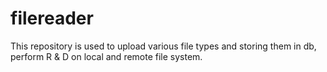 # filereader
This repository is used to upload various file types and storing them in db, perform R &amp; D on local and remote file system.
